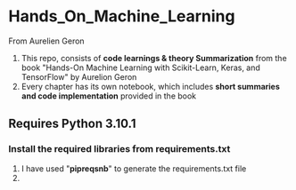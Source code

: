 
# Hands_On_Machine_Learning
 From Aurelien Geron


1. This repo, consists of **code learnings & theory Summarization** from the book "Hands-On Machine Learning with Scikit-Learn, Keras, and TensorFlow" by Aurelion Geron
2. Every chapter has its own notebook, which includes **short summaries and code implementation** provided in the book

## Requires Python 3.10.1
### Install the required libraries from requirements.txt
1. I have used "**pipreqsnb**" to generate the requirements.txt file
2. 
